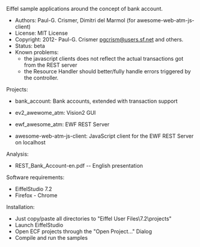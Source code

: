 Eiffel sample applications around the concept of bank account.

* Authors: Paul-G. Crismer, Dimitri del Marmol (for awesome-web-atm-js-client)
* License: MIT License
* Copyright: 2012- Paul-G. Crismer <pgcrism@users.sf.net> and others.
* Status: beta
* Known problems:
  - the javascript clients does not reflect the actual transactions got from the REST server
  - the Resource Handler should better/fully handle errors triggered by the controller.

Projects:

* bank_account:
Bank accounts, extended with transaction support

* ev2_awewome_atm:
Vision2 GUI

* ewf_awesome_atm:
EWF REST Server

* awesome-web-atm-js-client:
JavaScript client for the EWF REST Server on localhost

Analysis:
* REST_Bank_Account-en.pdf -- English presentation

Software requirements:
* EiffelStudio 7.2
* Firefox - Chrome

Installation:
* Just copy/paste all directories to  "Eiffel User Files\7.2\projects"
* Launch EiffelStudio
* Open ECF projects through the "Open Project..." Dialog
* Compile and run the samples

